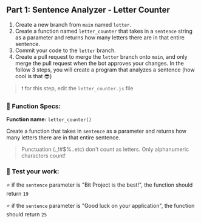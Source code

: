 ## Part 1: Sentence Analyzer - Letter Counter
1. Create a new branch from `main` named `letter`. 
2. Create a function named `letter_counter` that takes in a `sentence` string as a parameter and returns how many letters there are in that entire sentence.
3. Commit your code to the `letter` branch. 
4. Create a pull request to merge the `letter` branch onto `main`, and only merge the pull request when the bot approves your changes. 
In the follow 3 steps, you will create a program that analyzes a sentence (how cool is that 😎)

> ❗ for this step, edit the `letter_counter.js` file

### 🔨 Function Specs:
**Function name:** `letter_counter()`

Create a function that takes in `sentence` as a parameter and returns how many letters there are in that entire sentence.
> Punctuation (.,!#$%..etc) don't count as letters. Only alphanumeric characters count!


### 📝 Test your work:
⭐ if the `sentence` parameter is "Bit Project is the best!", the function should return `19`

⭐ if the `sentence` parameter is "Good luck on your application", the function should return `25`

